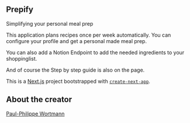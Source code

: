 ## Prepify

Simplifying your personal meal prep

This application plans recipes once per week automatically.
You can configure your profile and get a personal made meal prep.

You can also add a Notion Endpoint to add the needed ingredients to your shoppinglist.

And of course the Step by step guide is also on the page.


This is a [Next.js](https://nextjs.org/) project bootstrapped with [`create-next-app`](https://github.com/vercel/next.js/tree/canary/packages/create-next-app).

## About the creator

[Paul-Philippe Wortmann](https://www.linkedin.com/in/paul-philippe-wortmann)
